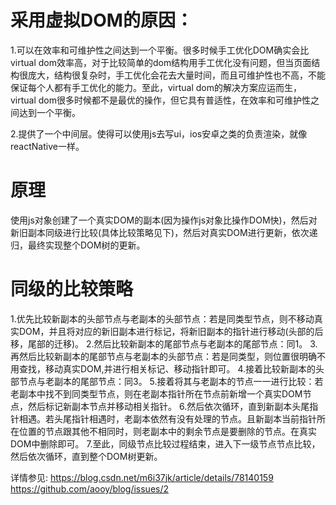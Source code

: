 # 采用虚拟DOM的原因：

1.可以在效率和可维护性之间达到一个平衡。很多时候手工优化DOM确实会比virtual dom效率高，对于比较简单的dom结构用手工优化没有问题，但当页面结构很庞大，结构很复杂时，手工优化会花去大量时间，而且可维护性也不高，不能保证每个人都有手工优化的能力。至此，virtual dom的解决方案应运而生，virtual dom很多时候都不是最优的操作，但它具有普适性，在效率和可维护性之间达到一个平衡。

2.提供了一个中间层。使得可以使用js去写ui，ios安卓之类的负责渲染，就像reactNative一样。

# 原理
使用js对象创建了一个真实DOM的副本(因为操作js对象比操作DOM快)，然后对新旧副本同级进行比较(具体比较策略见下)，然后对真实DOM进行更新，依次递归，最终实现整个DOM树的更新。

# 同级的比较策略
1.优先比较新副本的头部节点与老副本的头部节点：若是同类型节点，则不移动真实DOM，并且将对应的新旧副本进行标记，将新旧副本的指针进行移动(头部的后移，尾部的迁移)。
2.然后比较新副本的尾部节点与老副本的尾部节点：同1。
3.再然后比较新副本的尾部节点与老副本的头部节点：若是同类型，则位置很明确不用查找，移动真实DOM,并进行相关标记、移动指针即可。
4.接着比较新副本的头部节点与老副本的尾部节点：同3。
5.接着将其与老副本的节点一一进行比较：若老副本中找不到同类型节点，则在老副本指针所在节点前新增一个真实DOM节点，然后标记新副本节点并移动相关指针。
6.然后依次循环，直到新副本头尾指针相遇。若头尾指针相遇时，老副本依然有没有处理的节点。且新副本当前指针所在位置的节点跟其他不相同时，则老副本中的剩余节点是要删除的节点。在真实DOM中删除即可。
7.至此，同级节点比较过程结束，进入下一级节点节点比较，然后依次循环，直到整个DOM树更新。

详情参见:
  https://blog.csdn.net/m6i37jk/article/details/78140159
  https://github.com/aooy/blog/issues/2

